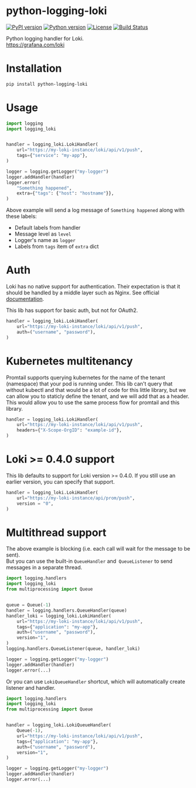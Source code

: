 python-logging-loki
===================

[![PyPI version](https://img.shields.io/pypi/v/python-logging-loki.svg)](https://pypi.org/project/python-logging-loki/)
[![Python version](https://img.shields.io/badge/python-3.6%20%7C%203.7%20%7C%203.8-blue.svg)](https://www.python.org/)
[![License](https://img.shields.io/pypi/l/python-logging-loki.svg)](https://opensource.org/licenses/MIT)
[![Build Status](https://travis-ci.org/GreyZmeem/python-logging-loki.svg?branch=master)](https://travis-ci.org/GreyZmeem/python-logging-loki)

Python logging handler for Loki.  
https://grafana.com/loki

# Installation

```bash
pip install python-logging-loki
```

# Usage

```python
import logging
import logging_loki


handler = logging_loki.LokiHandler(
    url="https://my-loki-instance/loki/api/v1/push", 
    tags={"service": "my-app"},
)

logger = logging.getLogger("my-logger")
logger.addHandler(handler)
logger.error(
    "Something happened", 
    extra={"tags": {"host": "hostname"}},
)
```

Above example will send a log message of `Something happened` along with these labels:
- Default labels from handler
- Message level as `level`
- Logger's name as `logger`
- Labels from `tags` item of `extra` dict

# Auth

Loki has no native support for authentication.  Their expectation is that it should be handled by a middle layer such as Nginx.  See official [documentation](https://grafana.com/docs/loki/latest/operations/authentication/).

This lib has support for basic auth, but not for OAuth2.

```python
handler = logging_loki.LokiHandler(
    url="https://my-loki-instance/loki/api/v1/push",
    auth=("username", "password"),
)
```

# Kubernetes multitenancy

Promtail supports querying kubernetes for the name of the tenant (namespace) that your pod is running under.  This lib can't query that without kubectl and that would be a lot of code for this little library, but we can allow you to staticly define the tenant, and we will add that as a header. This would allow you to use the same process flow for promtail and this library.

```python
handler = logging_loki.LokiHandler(
    url="https://my-loki-instance/loki/api/v1/push",
    headers={"X-Scope-OrgID": "example-id"},
)
```

# Loki >= 0.4.0 support
This lib defaults to support for Loki version >= 0.4.0.  If you still use an earlier version, you can specify that support.

```python
handler = logging_loki.LokiHandler(
    url="https://my-loki-instance/api/prom/push",
    version = "0",
)
```

# Multithread support

The above example is blocking (i.e. each call will wait for the message to be sent).  
But you can use the built-in `QueueHandler` and` QueueListener` to send messages in a separate thread.  

```python
import logging.handlers
import logging_loki
from multiprocessing import Queue


queue = Queue(-1)
handler = logging.handlers.QueueHandler(queue)
handler_loki = logging_loki.LokiHandler(
    url="https://my-loki-instance/loki/api/v1/push", 
    tags={"application": "my-app"},
    auth=("username", "password"),
    version="1",
)
logging.handlers.QueueListener(queue, handler_loki)

logger = logging.getLogger("my-logger")
logger.addHandler(handler)
logger.error(...)
```

Or you can use `LokiQueueHandler` shortcut, which will automatically create listener and handler.

```python
import logging.handlers
import logging_loki
from multiprocessing import Queue


handler = logging_loki.LokiQueueHandler(
    Queue(-1),
    url="https://my-loki-instance/loki/api/v1/push", 
    tags={"application": "my-app"},
    auth=("username", "password"),
    version="1",
)

logger = logging.getLogger("my-logger")
logger.addHandler(handler)
logger.error(...)
```
